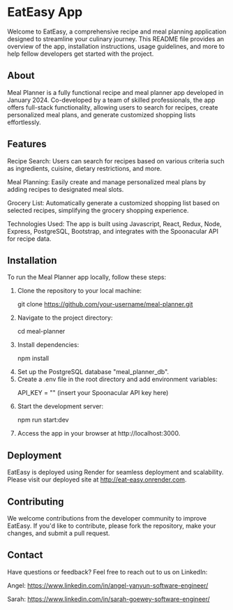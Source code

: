 <h1>EatEasy App</h1>

Welcome to EatEasy, a comprehensive recipe and meal planning application designed to streamline your culinary journey. This README file provides an overview of the app, installation instructions, usage guidelines, and more to help fellow developers get started with the project.

<h2>About</h2>

Meal Planner is a fully functional recipe and meal planner app developed in January 2024. Co-developed by a team of skilled professionals, the app offers full-stack functionality, allowing users to search for recipes, create personalized meal plans, and generate customized shopping lists effortlessly.

<h2>Features</h2>

Recipe Search: Users can search for recipes based on various criteria such as ingredients, cuisine, dietary restrictions, and more.

Meal Planning: Easily create and manage personalized meal plans by adding recipes to designated meal slots.

Grocery List: Automatically generate a customized shopping list based on selected recipes, simplifying the grocery shopping experience.

Technologies Used: The app is built using Javascript, React, Redux, Node, Express, PostgreSQL, Bootstrap, and integrates with the Spoonacular API for recipe data.

<h2>Installation</h2>

To run the Meal Planner app locally, follow these steps:

<ol>
<li>Clone the repository to your local machine:

git clone https://github.com/your-username/meal-planner.git

</li>
<li>Navigate to the project directory:

cd meal-planner

</li>
<li>Install dependencies:

npm install

</li>
<li>Set up the PostgreSQL database "meal_planner_db".

</li>
<li>Create a .env file in the root directory and add environment variables:

API_KEY = "" (insert your Spoonacular API key here)

</li>
<li>Start the development server:

npm run start:dev

</li>
<li>Access the app in your browser at http://localhost:3000.

</li>
</ol>

<h2>Deployment</h2>

EatEasy is deployed using Render for seamless deployment and scalability. Please visit our deployed site at http://eat-easy.onrender.com.

<h2>Contributing</h2>

We welcome contributions from the developer community to improve EatEasy. If you'd like to contribute, please fork the repository, make your changes, and submit a pull request.

<h2>Contact</h2>

Have questions or feedback? Feel free to reach out to us on LinkedIn:

Angel: https://www.linkedin.com/in/angel-yanyun-software-engineer/

Sarah: https://www.linkedin.com/in/sarah-goewey-software-engineer/

